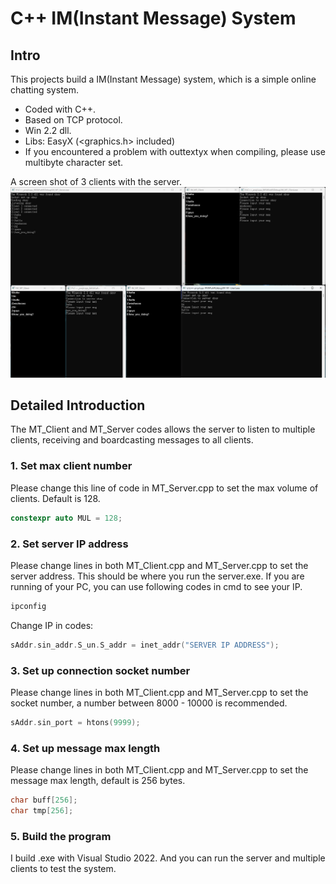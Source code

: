 # C++ IM(Instant Message) System

## Intro
This projects build a IM(Instant Message) system, which is a simple online chatting system.<br>
* Coded with C++.
* Based on TCP protocol.
* Win 2.2 dll.
* Libs:
    EasyX (<graphics.h> included)
* If you encountered a problem with outtextyx when compiling, please use multibyte character set.

A screen shot of 3 clients with the server.
![ScreenShot](https://github.com/IorekHan/Cpp-IM-Instant_Message-_System/blob/main/111.png)

## Detailed Introduction
The MT_Client and MT_Server codes allows the server to listen to multiple clients, receiving and boardcasting messages to all clients.

### 1. Set max client number

Please change this line of code in MT_Server.cpp to set the max volume of clients. Default is 128.
```C++
constexpr auto MUL = 128;
```

### 2. Set server IP address

Please change lines in both MT_Client.cpp and MT_Server.cpp to set the server address. This should be where you run the server.exe. If you are running of your PC, you can use following codes in cmd to see your IP.
```cmd
ipconfig
```
Change IP in codes:
```C++
sAddr.sin_addr.S_un.S_addr = inet_addr("SERVER IP ADDRESS");
```

### 3. Set up connection socket number
Please change lines in both MT_Client.cpp and MT_Server.cpp to set the socket number, a number between 8000 - 10000 is recommended.
```C++
sAddr.sin_port = htons(9999);
```

### 4. Set up message max length
Please change lines in both MT_Client.cpp and MT_Server.cpp to set the message max length, default is 256 bytes.
```C++
char buff[256];
char tmp[256];
```

### 5. Build the program
I build .exe with Visual Studio 2022. And you can run the server and multiple clients to test the system.
